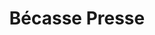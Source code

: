 ---
title: "Bécasse Presse"
url: /saint-pierre-les-elbeuf/becasse-presse/
shop: marchand de journaux
---